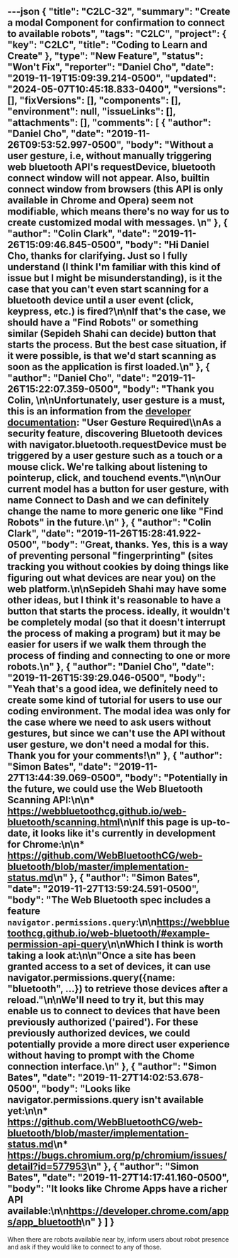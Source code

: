 ---json
{
  "title": "C2LC-32",
  "summary": "Create a modal Component for confirmation to connect to available robots",
  "tags": "C2LC",
  "project": {
    "key": "C2LC",
    "title": "Coding to Learn and Create"
  },
  "type": "New Feature",
  "status": "Won't Fix",
  "reporter": "Daniel Cho",
  "date": "2019-11-19T15:09:39.214-0500",
  "updated": "2024-05-07T10:45:18.833-0400",
  "versions": [],
  "fixVersions": [],
  "components": [],
  "environment": null,
  "issueLinks": [],
  "attachments": [],
  "comments": [
    {
      "author": "Daniel Cho",
      "date": "2019-11-26T09:53:52.997-0500",
      "body": "Without a user gesture, i.e, without manually triggering web bluetooth API's requestDevice, bluetooth connect window will not appear. Also, builtin connect window from browsers (this API is only available in Chrome and Opera) seem not modifiable, which means there's no way for us to create customized modal with messages.&#x20;\n"
    },
    {
      "author": "Colin Clark",
      "date": "2019-11-26T15:09:46.845-0500",
      "body": "Hi Daniel Cho, thanks for clarifying. Just so I fully understand (I think I'm familiar with this kind of issue but I might be misunderstanding), is it the case that you can't even start scanning for a bluetooth device until a user event (click, keypress, etc.) is fired?\n\nIf that's the case, we should have a \"Find Robots\" or something similar (Sepideh Shahi can decide) button that starts the process. But the best case situation, if it were possible, is that we'd start scanning as soon as the application is first loaded.\n"
    },
    {
      "author": "Daniel Cho",
      "date": "2019-11-26T15:22:07.359-0500",
      "body": "Thank you Colin,&#x20;\n\nUnfortunately, user gesture is a must, this is an information from the [developer documentation](https://developers.google.com/web/updates/2015/07/interact-with-ble-devices-on-the-web): \"User Gesture Required\\\nAs a security feature, discovering Bluetooth devices with navigator.bluetooth.requestDevice must be triggered by a user gesture such as a touch or a mouse click. We're talking about listening to pointerup, click, and touchend events.\"\n\nOur current model has a button for user gesture, with name Connect to Dash and we can definitely change the name to more generic one like \"Find Robots\" in the future.\n"
    },
    {
      "author": "Colin Clark",
      "date": "2019-11-26T15:28:41.922-0500",
      "body": "Great, thanks. Yes, this is a way of preventing personal \"fingerprinting\" (sites tracking you without cookies by doing things like figuring out what devices are near you) on the web platform.\n\nSepideh Shahi may have some other ideas, but I think it's reasonable to have a button that starts the process. ideally, it wouldn't be completely modal (so that it doesn't interrupt the process of making a program) but it may be easier for users if we walk them through the process of finding and connecting to one or more robots.\n"
    },
    {
      "author": "Daniel Cho",
      "date": "2019-11-26T15:39:29.046-0500",
      "body": "Yeah that's a good idea, we definitely need to create some kind of tutorial for users to use our coding environment. The modal idea was only for the case where we need to ask users without gestures, but since we can't use the API without user gesture, we don't need a modal for this. Thank you for your comments!\n"
    },
    {
      "author": "Simon Bates",
      "date": "2019-11-27T13:44:39.069-0500",
      "body": "Potentially in the future, we could use the Web Bluetooth Scanning API:\n\n* <https://webbluetoothcg.github.io/web-bluetooth/scanning.html>\n\nIf this page is up-to-date, it looks like it's currently in development for Chrome:\n\n* <https://github.com/WebBluetoothCG/web-bluetooth/blob/master/implementation-status.md>\n"
    },
    {
      "author": "Simon Bates",
      "date": "2019-11-27T13:59:24.591-0500",
      "body": "The Web Bluetooth spec includes a feature `navigator.permissions.query`:\n\n<https://webbluetoothcg.github.io/web-bluetooth/#example-permission-api-query>\n\nWhich I think is worth taking a look at:\n\n\"Once a site has been granted access to a set of devices, it can use navigator.permissions.query({name: \"bluetooth\", ...}) to retrieve those devices after a reload.\"\n\nWe'll need to try it, but this may enable us to connect to devices that have been previously authorized ('paired'). For these previously authorized devices, we could potentially provide a more direct user experience without having to prompt with the Chome connection interface.\n"
    },
    {
      "author": "Simon Bates",
      "date": "2019-11-27T14:02:53.678-0500",
      "body": "Looks like navigator.permissions.query isn't available yet:\n\n* <https://github.com/WebBluetoothCG/web-bluetooth/blob/master/implementation-status.md>\n* <https://bugs.chromium.org/p/chromium/issues/detail?id=577953>\n"
    },
    {
      "author": "Simon Bates",
      "date": "2019-11-27T14:17:41.160-0500",
      "body": "It looks like Chrome Apps have a richer API available:\n\n<https://developer.chrome.com/apps/app_bluetooth>\n"
    }
  ]
}
---
When there are robots available near by, inform users about robot presence and ask if they would like to connect to any of those.

        